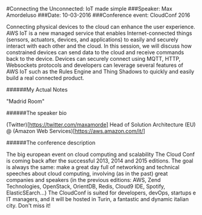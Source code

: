 #Connecting the Unconnected: IoT made simple
###Speaker: Max Amordeluso
###Date: 10-03-2016
###Conference event: CloudConf 2016

Connecting physical devices to the cloud can enhance the user experience. AWS IoT is a new managed service that enables Internet-connected things (sensors, actuators, devices, and applications) to easily and securely interact with each other and the cloud.
In this session, we will discuss how constrained devices can send data to the cloud and receive commands back to the device. Devices can securely connect using MQTT, HTTP, Websockets protocols  and developers can leverage several features of AWS IoT such as the Rules Engine and Thing Shadows to quickly and easily build a real connected product.

######My Actual Notes

"Madrid Room"


######The speaker bio

(Twitter)[https://twitter.com/maxamorde]
Head of Solution Architecture (EU) @ (Amazon Web Services)[https://aws.amazon.com/it/]

######The conference description

The big european event on cloud computing and scalability
The Cloud Conf is coming back after the successful 2013, 2014 and 2015 editions.
The goal is always the same: make a great day full of networking and technical speeches about cloud computing, involving (as in the past) great companies and speakers (in the previous editions: AWS, Zend Technologies, OpenStack, OrientDB, Redis, Cloud9 IDE, Spotify, ElasticSEarch...)
The CloudConf is suited for developers, devOps, startups e IT managers, and it will be hosted in Turin, a fantastic and dynamic italian city. Don't miss it!